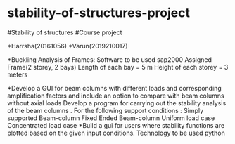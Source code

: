 # stability-of-structures-project



#Stability of structures 
#Course project
 

*Harrsha(20161056) 
*Varun(2019210017)



*Buckling Analysis of Frames:
	Software to be used sap2000
	Assigned Frame(2 storey, 2 bays)
	Length of each bay = 5 m 
	Height of each storey = 3 meters 

*Develop a GUI for beam columns with different loads and corresponding amplification factors and  include an option to compare with beam columns without axial loads
Develop a program for carrying out the stability analysis of the beam columns . For the following support conditions :
	Simply supported Beam-column
	Fixed Ended Beam-column
		Uniform load case 
		Concentrated load case 
*Build a gui for users   where stability functions are plotted based on the given input conditions.
Technology to be used python
